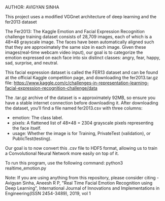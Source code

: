 ﻿AUTHOR: AVIGYAN SINHA

This project uses a modified VGGnet architecture of deep learning and the fer2013 dataset

The Fer2013:
The Kaggle Emotion and Facial Expression Recognition challenge training dataset consists of 28,709 images, each of which is a 48×48 grayscale image. The faces have been
automatically aligned such that they are approximately the same size in each image. Given these images(real-time webcam video input), our goal is to categorize the emotion expressed on each face into six distinct classes:
angry, fear, happy, sad, surprise, and neutral.

This facial expression dataset is called the FER13 dataset and can be found at the official Kaggle
competition page, and downloading the fer2013.tar.gz file:
https://www.kaggle.com/c/challenges-in-representation-learning-facial-expression-recognition-challenge/data 

The .tar.gz archive of the dataset is ≈ approximately 92MB, so ensure you have a stable internet connection before downloading it. After downloading the dataset, you’ll find a file named fer2013.csv
with three columns:
* emotion: The class label.
* pixels: A flattened list of 48×48 = 2304 grayscale pixels representing the face itself.
* usage: Whether the image is for Training, PrivateTest (validation), or PublicTest(testing).

Our goal is to now convert this .csv file to HDF5 format, allowing us to train a Convolutional Neural Network more easily on top of it.


To run this program, use the following command:
python3 realtime_emotion.py

Note: If you are using anything from this repository, please consider citing - Avigyan Sinha, Aneesh R P, "Real Time Facial Emotion Recognition using Deep Learning", International Journal of Innovations and Implementations in Engineering(ISSN 2454-3489), 2019, vol 1
